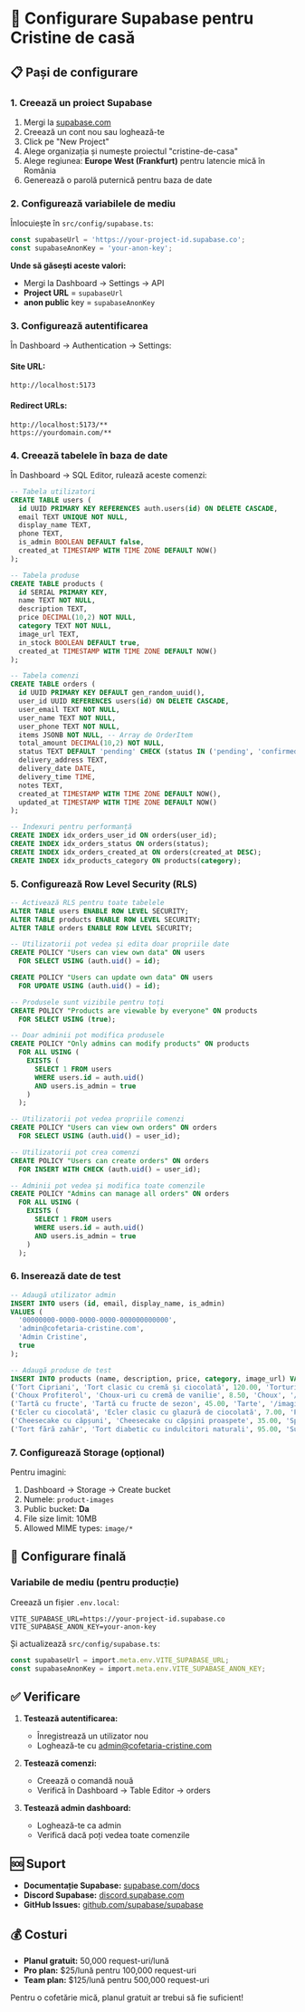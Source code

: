 # 🚀 Configurare Supabase pentru Cristine de casă

## 📋 Pași de configurare

### 1. Creează un proiect Supabase

1. Mergi la [supabase.com](https://supabase.com)
2. Creează un cont nou sau loghează-te
3. Click pe "New Project"
4. Alege organizația și numește proiectul "cristine-de-casa"
5. Alege regiunea: **Europe West (Frankfurt)** pentru latencie mică în România
6. Generează o parolă puternică pentru baza de date

### 2. Configurează variabilele de mediu

Înlocuiește în `src/config/supabase.ts`:

```typescript
const supabaseUrl = 'https://your-project-id.supabase.co';
const supabaseAnonKey = 'your-anon-key';
```

**Unde să găsești aceste valori:**
- Mergi la Dashboard → Settings → API
- **Project URL** = `supabaseUrl`
- **anon public** key = `supabaseAnonKey`

### 3. Configurează autentificarea

În Dashboard → Authentication → Settings:

#### **Site URL:**
```
http://localhost:5173
```

#### **Redirect URLs:**
```
http://localhost:5173/**
https://yourdomain.com/**
```

### 4. Creează tabelele în baza de date

În Dashboard → SQL Editor, rulează aceste comenzi:

```sql
-- Tabela utilizatori
CREATE TABLE users (
  id UUID PRIMARY KEY REFERENCES auth.users(id) ON DELETE CASCADE,
  email TEXT UNIQUE NOT NULL,
  display_name TEXT,
  phone TEXT,
  is_admin BOOLEAN DEFAULT false,
  created_at TIMESTAMP WITH TIME ZONE DEFAULT NOW()
);

-- Tabela produse
CREATE TABLE products (
  id SERIAL PRIMARY KEY,
  name TEXT NOT NULL,
  description TEXT,
  price DECIMAL(10,2) NOT NULL,
  category TEXT NOT NULL,
  image_url TEXT,
  in_stock BOOLEAN DEFAULT true,
  created_at TIMESTAMP WITH TIME ZONE DEFAULT NOW()
);

-- Tabela comenzi
CREATE TABLE orders (
  id UUID PRIMARY KEY DEFAULT gen_random_uuid(),
  user_id UUID REFERENCES users(id) ON DELETE CASCADE,
  user_email TEXT NOT NULL,
  user_name TEXT NOT NULL,
  user_phone TEXT NOT NULL,
  items JSONB NOT NULL, -- Array de OrderItem
  total_amount DECIMAL(10,2) NOT NULL,
  status TEXT DEFAULT 'pending' CHECK (status IN ('pending', 'confirmed', 'preparing', 'ready', 'delivered', 'cancelled')),
  delivery_address TEXT,
  delivery_date DATE,
  delivery_time TIME,
  notes TEXT,
  created_at TIMESTAMP WITH TIME ZONE DEFAULT NOW(),
  updated_at TIMESTAMP WITH TIME ZONE DEFAULT NOW()
);

-- Indexuri pentru performanță
CREATE INDEX idx_orders_user_id ON orders(user_id);
CREATE INDEX idx_orders_status ON orders(status);
CREATE INDEX idx_orders_created_at ON orders(created_at DESC);
CREATE INDEX idx_products_category ON products(category);
```

### 5. Configurează Row Level Security (RLS)

```sql
-- Activează RLS pentru toate tabelele
ALTER TABLE users ENABLE ROW LEVEL SECURITY;
ALTER TABLE products ENABLE ROW LEVEL SECURITY;
ALTER TABLE orders ENABLE ROW LEVEL SECURITY;

-- Utilizatorii pot vedea și edita doar propriile date
CREATE POLICY "Users can view own data" ON users
  FOR SELECT USING (auth.uid() = id);

CREATE POLICY "Users can update own data" ON users
  FOR UPDATE USING (auth.uid() = id);

-- Produsele sunt vizibile pentru toți
CREATE POLICY "Products are viewable by everyone" ON products
  FOR SELECT USING (true);

-- Doar adminii pot modifica produsele
CREATE POLICY "Only admins can modify products" ON products
  FOR ALL USING (
    EXISTS (
      SELECT 1 FROM users 
      WHERE users.id = auth.uid() 
      AND users.is_admin = true
    )
  );

-- Utilizatorii pot vedea propriile comenzi
CREATE POLICY "Users can view own orders" ON orders
  FOR SELECT USING (auth.uid() = user_id);

-- Utilizatorii pot crea comenzi
CREATE POLICY "Users can create orders" ON orders
  FOR INSERT WITH CHECK (auth.uid() = user_id);

-- Adminii pot vedea și modifica toate comenzile
CREATE POLICY "Admins can manage all orders" ON orders
  FOR ALL USING (
    EXISTS (
      SELECT 1 FROM users 
      WHERE users.id = auth.uid() 
      AND users.is_admin = true
    )
  );
```

### 6. Inserează date de test

```sql
-- Adaugă utilizator admin
INSERT INTO users (id, email, display_name, is_admin)
VALUES (
  '00000000-0000-0000-0000-000000000000',
  'admin@cofetaria-cristine.com',
  'Admin Cristine',
  true
);

-- Adaugă produse de test
INSERT INTO products (name, description, price, category, image_url) VALUES
('Tort Cipriani', 'Tort clasic cu cremă și ciocolată', 120.00, 'Torturi', '/imagini-prezentare/tort talent.jpeg'),
('Choux Profiterol', 'Choux-uri cu cremă de vanilie', 8.50, 'Choux', '/imagini-prezentare/a3a.jpeg'),
('Tartă cu fructe', 'Tartă cu fructe de sezon', 45.00, 'Tarte', '/imagini-prezentare/a4a.jpeg'),
('Ecler cu ciocolată', 'Ecler clasic cu glazură de ciocolată', 7.00, 'Prăjituri clasice', '/imagini-prezentare/a5a.jpeg'),
('Cheesecake cu căpșuni', 'Cheesecake cu căpșini proaspete', 35.00, 'Specialități', '/imagini-prezentare/a 2 a.jpeg'),
('Tort fără zahăr', 'Tort diabetic cu indulcitori naturali', 95.00, 'Sugar Free', '/imagini-prezentare/WhatsApp Image 2025-09-26 at 12.35.30.jpeg');
```

### 7. Configurează Storage (opțional)

Pentru imagini:

1. Dashboard → Storage → Create bucket
2. Numele: `product-images`
3. Public bucket: **Da**
4. File size limit: 10MB
5. Allowed MIME types: `image/*`

## 🔧 Configurare finală

### Variabile de mediu (pentru producție)

Creează un fișier `.env.local`:

```env
VITE_SUPABASE_URL=https://your-project-id.supabase.co
VITE_SUPABASE_ANON_KEY=your-anon-key
```

Și actualizează `src/config/supabase.ts`:

```typescript
const supabaseUrl = import.meta.env.VITE_SUPABASE_URL;
const supabaseAnonKey = import.meta.env.VITE_SUPABASE_ANON_KEY;
```

## ✅ Verificare

1. **Testează autentificarea:**
   - Înregistrează un utilizator nou
   - Loghează-te cu admin@cofetaria-cristine.com

2. **Testează comenzi:**
   - Creează o comandă nouă
   - Verifică în Dashboard → Table Editor → orders

3. **Testează admin dashboard:**
   - Loghează-te ca admin
   - Verifică dacă poți vedea toate comenzile

## 🆘 Suport

- **Documentație Supabase:** [supabase.com/docs](https://supabase.com/docs)
- **Discord Supabase:** [discord.supabase.com](https://discord.supabase.com)
- **GitHub Issues:** [github.com/supabase/supabase](https://github.com/supabase/supabase)

## 💰 Costuri

- **Planul gratuit:** 50,000 request-uri/lună
- **Pro plan:** $25/lună pentru 100,000 request-uri
- **Team plan:** $125/lună pentru 500,000 request-uri

Pentru o cofetărie mică, planul gratuit ar trebui să fie suficient!
